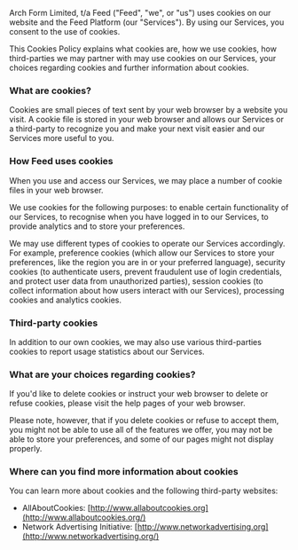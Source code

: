 Arch Form Limited, t/a Feed ("Feed", "we", or "us") uses cookies on our website and the Feed Platform (our "Services"). By using our Services, you consent to the use of cookies.

This Cookies Policy explains what cookies are, how we use cookies, how third-parties we may partner with may use cookies on our Services, your choices regarding cookies and further information about cookies.

### What are cookies?

Cookies are small pieces of text sent by your web browser by a website you visit. A cookie file is stored in your web browser and allows our Services or a third-party to recognize you and make your next visit easier and our Services more useful to you.

### How Feed uses cookies

When you use and access our Services, we may place a number of cookie files in your web browser.

We use cookies for the following purposes: to enable certain functionality of our Services, to recognise when you have logged in to our Services, to provide analytics and to store your preferences.

We may use different types of cookies to operate our Services accordingly. For example, preference cookies (which allow our Services to store your preferences, like the region you are in or your preferred language), security cookies (to authenticate users, prevent fraudulent use of login credentials, and protect user data from unauthorized parties), session cookies (to collect information about how users interact with our Services), processing cookies and analytics cookies.

### Third-party cookies

In addition to our own cookies, we may also use various third-parties cookies to report usage statistics about our Services.

### What are your choices regarding cookies?

If you'd like to delete cookies or instruct your web browser to delete or refuse cookies, please visit the help pages of your web browser.

Please note, however, that if you delete cookies or refuse to accept them, you might not be able to use all of the features we offer, you may not be able to store your preferences, and some of our pages might not display properly.

### Where can you find more information about cookies

You can learn more about cookies and the following third-party websites:

- AllAboutCookies: [http://www.allaboutcookies.org](http://www.allaboutcookies.org/)
- Network Advertising Initiative: [http://www.networkadvertising.org](http://www.networkadvertising.org/)
